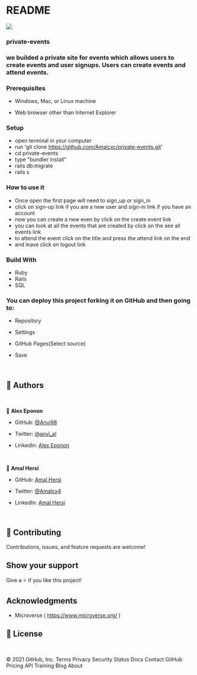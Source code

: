 # README
![](https://img.shields.io/badge/Microverse-blueviolet)

### private-events

### we builded a private site for events which allows users to create events and user signups. Users can create events and attend events. 


### Prerequisites

- Windows, Mac, or Linux machine 

- Web browser other than Internet Explorer

### Setup

- open terminal in your computer
- run 'git clone https://github.com/Amalcxc/private-events.git'
- cd private-events
- type "bundler install"
- rails db:migrate
- rails s

### How to use it

- Once open the first page will need to sign_up or sign_in 
- click on sign-up link if you are a new user and sign-in link if you have an account
- now you can create a new even by click on the create event link
- you can look at all the events that are created by click on the see all events link
- to attend the event click on the title and press the attend link on the end 
- and leave click on logout link 

### Build With

- Ruby 
- Rails
- SQL

### You can deploy this project forking it on GitHub and then going to:

- Repository

- Settings

- GitHub Pages(Select source)

- Save

​
## 👤 **Authors**

<br>

👤 **Alex Eponon**
​
- GitHub: [@Anvi98](https://github.com/Anvi98)

- Twitter: [@anvi_al](https://twitter.com/anvi_al)

- LinkedIn: [Alex Eponon](https://www.linkedin.com/in/anvi-alex-eponon/)

<br>

👤 **Amal Hersi**

- GitHub: [Amal Hersi](https://github.com/Amalcxc)

- Twitter: [@Amalcx4](https://twitter.com/home?lang=en)

- LinkedIn: [Amal Hersi](https://www.linkedin.com/in/amal-hersi-a29583205/)


​

## 🤝 Contributing

Contributions, issues, and feature requests are welcome!

## Show your support


Give a ⭐️ if you like this project!


## Acknowledgments

- Microverse ( https://www.microverse.org/ )

## 📝 License

​
 
© 2021 GitHub, Inc.
Terms
Privacy
Security
Status
Docs
Contact GitHub
Pricing
API
Training
Blog
About

